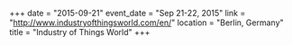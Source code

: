 +++
date = "2015-09-21"
event_date = "Sep 21-22, 2015"
link = "http://www.industryofthingsworld.com/en/"
location = "Berlin, Germany"
title = "Industry of Things World"
+++

